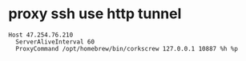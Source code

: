 # proxy ssh use http tunnel

```ssh
Host 47.254.76.210
  ServerAliveInterval 60
  ProxyCommand /opt/homebrew/bin/corkscrew 127.0.0.1 10887 %h %p
```

